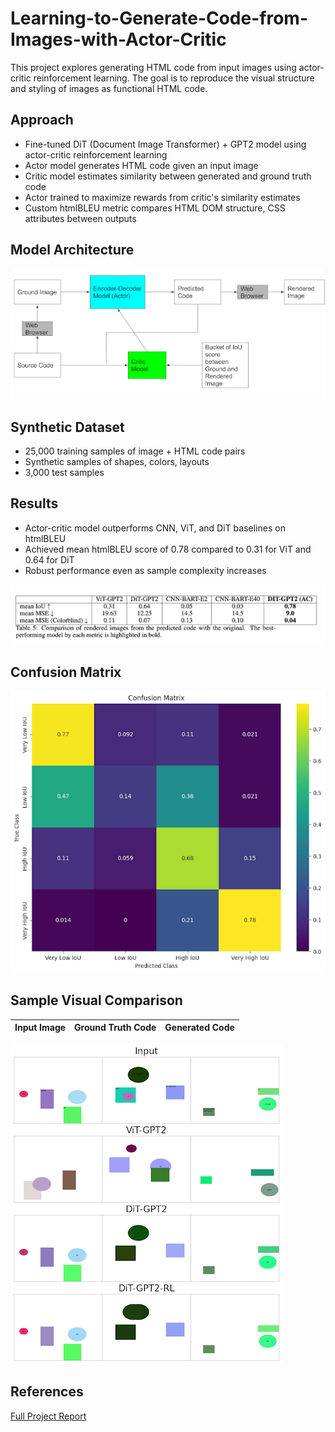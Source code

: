 # Learning-to-Generate-Code-from-Images-with-Actor-Critic

This project explores generating HTML code from input images using actor-critic reinforcement learning. The goal is to reproduce the visual structure and styling of images as functional HTML code.

## Approach 

- Fine-tuned DiT (Document Image Transformer) + GPT2 model using actor-critic reinforcement learning
- Actor model generates HTML code given an input image
- Critic model estimates similarity between generated and ground truth code
- Actor trained to maximize rewards from critic's similarity estimates  
- Custom htmlBLEU metric compares HTML DOM structure, CSS attributes between outputs

## Model Architecture

<p align="left"> 
  <img src="model.png">

## Synthetic Dataset

- 25,000 training samples of image + HTML code pairs 
- Synthetic samples of shapes, colors, layouts
- 3,000 test samples

## Results

- Actor-critic model outperforms CNN, ViT, and DiT baselines on htmlBLEU
- Achieved mean htmlBLEU score of 0.78 compared to 0.31 for ViT and 0.64 for DiT
- Robust performance even as sample complexity increases


<p align="left"> 
  <img src="model_comparison.png">

## Confusion Matrix


<p align="left"> 
  <img src="confusion_mat.png">

## Sample Visual Comparison

Input Image | Ground Truth Code | Generated Code
--- | --- | ---
<p align="left"> 
  <img src="visual_metrics.png">

## References

[Full Project Report](CMSC828A_Project_Report.pdf)
